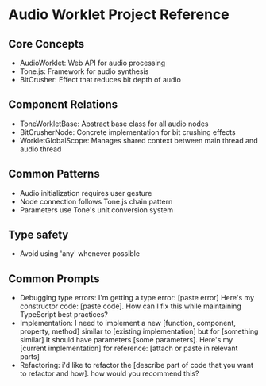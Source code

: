 # Audio Worklet Project Reference

## Core Concepts

- AudioWorklet: Web API for audio processing
- Tone.js: Framework for audio synthesis
- BitCrusher: Effect that reduces bit depth of audio

## Component Relations

- ToneWorkletBase: Abstract base class for all audio nodes
- BitCrusherNode: Concrete implementation for bit crushing effects
- WorkletGlobalScope: Manages shared context between main thread and audio thread

## Common Patterns

- Audio initialization requires user gesture
- Node connection follows Tone.js chain pattern
- Parameters use Tone's unit conversion system

## Type safety

- Avoid using 'any' whenever possible

## Common Prompts

- Debugging type errors: I'm getting a type error: [paste error] Here's my constructor code: [paste code].
  How can I fix this while maintaining TypeScript best practices?
- Implementation: I need to implement a new [function, component, property, method] similar to [existing implementation] but for [something similar] It should have parameters [some parameters]. Here's my [current implementation] for reference: [attach or paste in relevant parts]
- Refactoring: i'd like to refactor the [describe part of code that you want to refactor and how]. how would you recommend this?
